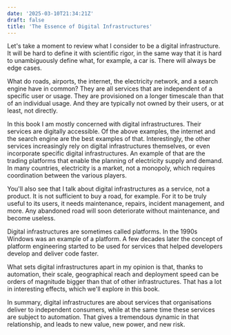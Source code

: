 ```yaml
---
date: '2025-03-10T21:34:21Z'
draft: false
title: 'The Essence of Digital Infrastructures'
---
```


Let's take a moment to review what I consider to be a digital infrastructure.
It will be hard to define it with scientific rigor, in the same way that it is hard to unambiguously define what, for example, a car is. 
There will always be edge cases.

What do roads, airports, the internet, the electricity network, and a search engine have in common? They are all services that are independent of a specific user or usage. They are provisioned on a longer timescale than that of an individual usage. And they are typically not owned by their users, or at least, not directly.

In this book I am mostly concerned with digital infrastructures. Their services are digitally accessible. Of the above examples, the internet and the search engine are the best examples of that. Interestingly, the other services increasingly rely on digital infrastructures themselves, or even incorporate specific digital infrastructures. An example of that are the trading platforms that enable the planning of electricity supply and demand. In many countries, electricity is a market, not a monopoly, which requires coordination between the various players.

You'll also see that I talk about digital infrastructures as a service, not a product. It is not sufficient to buy a road, for example. For it to be truly useful to its users, it needs maintenance, repairs, incident management, and more. Any abandoned road will soon deteriorate without maintenance, and become useless.

Digital infrastructures are sometimes called platforms. In the 1990s Windows was an example of a platform. A few decades later the concept of platform engineering started to be used for services that helped developers develop and deliver code faster.

What sets digital infrastructures apart in my opinion is that, thanks to automation, their scale, geographical reach and deployment speed can be orders of magnitude bigger than that of other infrastructures. That has a lot in interesting effects, which we'll explore in this book. 

In summary, digital infrastructures are about services that organisations deliver to independent consumers, while at the same time these services are subject to automation. That gives a tremendous dynamic in that relationship, and leads to new value, new power, and new risk.
